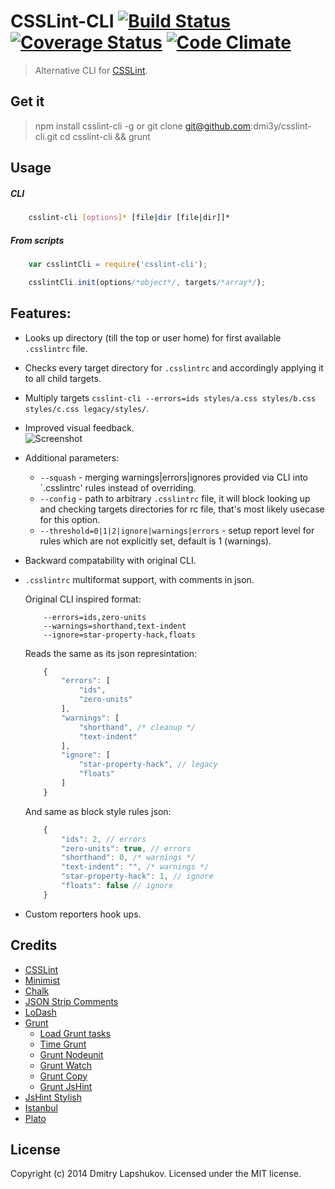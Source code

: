 # CSSLint-CLI [![Build Status](http://img.shields.io/travis/dmi3y/csslint-cli.svg?style=flat&branch=master)](http://travis-ci.org/dmi3y/csslint-cli) [![Coverage Status](http://img.shields.io/codeclimate/coverage/github/dmi3y/csslint-cli.svg?style=flat)](https://coveralls.io/r/dmi3y/csslint-cli) [![Code Climate](http://img.shields.io/codeclimate/github/dmi3y/csslint-cli.svg?style=flat)](https://codeclimate.com/github/dmi3y/csslint-cli)


> Alternative CLI for [CSSLint](https://github.com/CSSLint/csslint).


## Get it

> npm install csslint-cli -g
or
> git clone git@github.com:dmi3y/csslint-cli.git
> cd csslint-cli && grunt

## Usage

##### CLI

```sh
    csslint-cli [options]* [file|dir [file|dir]]*
```
##### From scripts

```js
    var csslintCli = require('csslint-cli');

    csslintCli.init(options/*object*/, targets/*array*/);
```

## Features:

- Looks up directory (till the top or user home) for first available `.csslintrc` file.

- Checks every target directory for `.csslintrc` and accordingly applying it to all child targets.

- Multiply targets `csslint-cli --errors=ids styles/a.css styles/b.css styles/c.css legacy/styles/`.

- Improved visual feedback.  
    <img src="http://dmi3y.github.io/imgs/csslint-cli.gif" alt="Screenshot" />

- Additional parameters:
    - `--squash` - merging warnings|errors|ignores provided via CLI into `.csslintrc' rules instead of overriding.
    - `--config` - path to arbitrary `.csslintrc` file, it will block looking up and checking targets directories for rc file, that's most likely usecase for this option.
    - `--threshold=0|1|2|ignore|warnings|errors` - setup report level for rules which are not explicitly set, default is 1 (warnings).

- Backward compatability with original CLI.

- `.csslintrc` multiformat support, with comments in json.

    Original CLI inspired format:
    ```
        --errors=ids,zero-units
        --warnings=shorthand,text-indent
        --ignore=star-property-hack,floats
    ```

    Reads the same as its json represintation:
    ```js
        {
            "errors": [
                "ids",
                "zero-units"
            ],
            "warnings": [
                "shorthand", /* cleanup */
                "text-indent"
            ],
            "ignore": [
                "star-property-hack", // legacy
                "floats"
            ]
        }
    ```

    And same as block style rules json:
    ```js
        {
            "ids": 2, // errors
            "zero-units": true, // errors
            "shorthand": 0, /* warnings */
            "text-indent": "", /* warnings */
            "star-property-hack": 1, // ignore
            "floats": false // ignore
        }
    ```
- Custom reporters hook ups.


## Credits

- [CSSLint](https://github.com/CSSLint/csslint)
- [Minimist](https://github.com/substack/minimist)
- [Chalk](https://github.com/sindresorhus/chalk)
- [JSON Strip Comments](https://github.com/sindresorhus/strip-json-comments)
- [LoDash](https://github.com/lodash/lodash)
- [Grunt](https://github.com/gruntjs/grunt)
    - [Load Grunt tasks](https://github.com/sindresorhus/load-grunt-tasks)
    - [Time Grunt](https://github.com/sindresorhus/time-grunt)
    - [Grunt Nodeunit](https://github.com/gruntjs/grunt-contrib-nodeunit)
    - [Grunt Watch](https://github.com/gruntjs/grunt-contrib-watch)
    - [Grunt Copy](https://github.com/gruntjs/grunt-contrib-copy)
    - [Grunt JsHint](https://github.com/gruntjs/grunt-contrib-jshint)
- [JsHint Stylish](https://github.com/gruntjs/grunt)
- [Istanbul](https://github.com/gotwarlost/istanbul)
- [Plato](https://github.com/es-analysis/plato)

## License
Copyright (c) 2014 Dmitry Lapshukov. Licensed under the MIT license.
